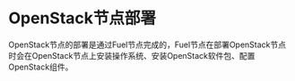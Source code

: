 # OpenStack节点部署

OpenStack节点的部署是通过Fuel节点完成的，Fuel节点在部署OpenStack节点时会在OpenStack节点上安装操作系统、安装OpenStack软件包、配置OpenStack组件。
